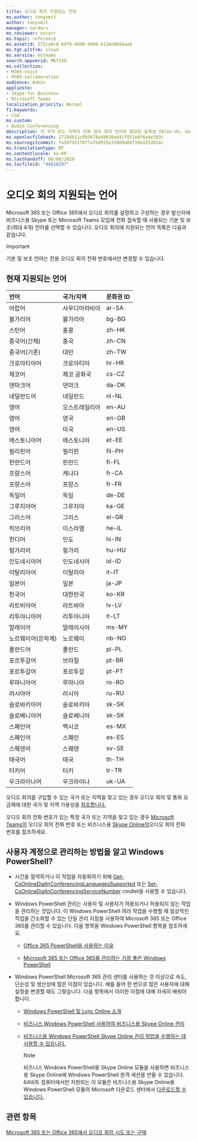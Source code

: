 ```yaml
---
title: 오디오 회의 지원되는 언어
ms.author: tonysmit
author: tonysmit
manager: serdars
ms.reviewer: oscarr
ms.topic: reference
ms.assetid: 572ca0c8-b9f0-4948-9409-e12ee0b94aa0
ms.tgt.pltfrm: cloud
ms.service: msteams
search.appverid: MET150
ms.collection:
- M365-voice
- M365-collaboration
audience: Admin
appliesto:
- Skype for Business
- Microsoft Teams
localization_priority: Normal
f1.keywords:
- CSH
ms.custom:
- Audio Conferencing
description: 각 국가 또는 지역의 전화 접속 회의 언어와 할당된 문화권 ID(en-US, da-DK, de-DE 등) 찾기
ms.openlocfilehash: 2718db11c905678a49650ad41f851e8f6e4e393c
ms.sourcegitcommit: fa567451f8f7af6d915e33809d88f26b415db54c
ms.translationtype: MT
ms.contentlocale: ko-KR
ms.lasthandoff: 06/08/2020
ms.locfileid: "44610297"
---
```

# <a name="audio-conferencing-supported-languages"></a>오디오 회의 지원되는 언어

Microsoft 365 또는 Office 365에서 오디오 회의를 설정하고 구성하는 경우 발신자에 비즈니스용 Skype 또는 Microsoft Teams 모임에 전화 접속할 때 사용되는 기본 및 보조(최대 4개) 언어를 선택할 수 있습니다. 오디오 회의에 지원되는 언어 목록은 다음과 같습니다. 
  
> [!IMPORTANT]
> 기본 및 보조 언어는 전용 오디오 회의 전화 번호에서만 변경할 수 있습니다. 
  
## <a name="currently-supported-languages"></a>현재 지원되는 언어

|**언어**|**국가/지역**|**문화권 ID**|
|:-----|:-----|:-----|
|아랍어  <br/> |사우디아라비아  <br/> |ar-SA  <br/> |
|불가리어  <br/> |불가리아  <br/> |bg-BG  <br/> |
|스턴어  <br/> |홍콩  <br/> |zh-HK  <br/> |
|중국어(간체)  <br/> |중국  <br/> |zh-CN  <br/> |
|중국어(기존)  <br/> |대만  <br/> |zh-TW  <br/> |
|크로아티아어  <br/> |크로아티아  <br/> |hr-HR  <br/> |
|체코어  <br/> |체코 공화국  <br/> |cs-CZ  <br/> |
|덴마크어  <br/> |덴마크  <br/> |da-DK  <br/> |
|네덜란드어  <br/> |네덜란드  <br/> |nl-NL  <br/> |
|영어  <br/> |오스트레일리아  <br/> |en-AU  <br/> |
|영어  <br/> |영국  <br/> |en-GB  <br/> |
|영어  <br/> |미국  <br/> |en-US  <br/> |
|에스토니아어  <br/> |에스토니아  <br/> |et-EE  <br/> |
|필리핀어  <br/> |필리핀  <br/> |fil-PH  <br/> |
|핀란드어  <br/> |핀란드  <br/> |fi-FL  <br/> |
|프랑스어  <br/> |캐나다  <br/> |fr-CA  <br/> |
|프랑스어  <br/> |프랑스  <br/> |fr-FR  <br/> |
|독일어  <br/> |독일  <br/> |de-DE  <br/> |
|그루지야어  <br/> |그루지야  <br/> |ka-GE  <br/> |
|그리스어  <br/> |그리스  <br/> |el-GR  <br/> |
|히브리어  <br/> | 이스라엘 <br/> | he-IL <br/> |
|힌디어  <br/> |인도  <br/> |hi-IN  <br/> |
|헝가리어  <br/> |헝가리  <br/> |hu-HU  <br/> |
|인도네시아어  <br/> |인도네시아  <br/> |id-ID  <br/> |
|이탈리아어  <br/> |이탈리아  <br/> | it-IT <br/> |
|일본어  <br/> |일본  <br/> |ja-JP  <br/> |
|한국어  <br/> |대한민국  <br/> |ko-KR  <br/> |
|라트비아어  <br/> |라트비아  <br/> |lv-LV  <br/> |
|리투아니아어  <br/> |리투아니아  <br/> |lt-LT  <br/> |
|말레이어  <br/> |말레이시아  <br/> |ms-MY  <br/> |
|노르웨이어(은하계)  <br/> |노르웨이  <br/> |nb-NO  <br/> |
|폴란드어  <br/> |폴란드  <br/> |pl-PL  <br/> |
|포르투갈어  <br/> |브라질  <br/> |pt-BR  <br/> |
|포르투갈어  <br/> |포르투갈  <br/> |pt-PT  <br/> |
|루마니아어  <br/> |루마니아  <br/> |ro-RO  <br/> |
|러시아어  <br/> |러시아  <br/> |ru-RU  <br/> |
|슬로바키아어  <br/> |슬로바키아  <br/> |sk-SK  <br/> |
|슬로베니아어  <br/> |슬로베니아  <br/> |sk-SK  <br/> |
|스페인어  <br/> |멕시코  <br/> |es-MX  <br/> |
|스페인어  <br/> |스페인  <br/> |es-ES  <br/> |
|스웨덴어  <br/> |스웨덴  <br/> |sv-SE  <br/> |
|태국어  <br/> |태국  <br/> |th-TH  <br/> |
|터키어  <br/> |터키  <br/> |tr-TR  <br/> |
|우크라이나어  <br/> |우크라이나  <br/> |uk-UA  <br/> |
   
오디오 회의를 구입할 수 있는 국가 또는 지역을 찾고 있는 경우 오디오 회의 및 통화 요금제에 대한 국가 및 지역 가용성을 [참조합니다.](country-and-region-availability-for-audio-conferencing-and-calling-plans/country-and-region-availability-for-audio-conferencing-and-calling-plans.md)
  
오디오 회의 전화 번호가 있는 특정 국가 또는 지역을 찾고 있는 경우 [Microsoft Teams의](phone-numbers-for-audio-conferencing-in-teams.md) 오디오 회의 전화 번호 또는 비즈니스용 [Skype Online의](/SkypeForBusiness/audio-conferencing-in-office-365/phone-numbers-for-audio-conferencing)오디오 회의 전화 번호를 참조하세요.
  
## <a name="want-to-know-how-to-manage-with-windows-powershell"></a>사용자 계정으로 관리하는 방법을 알고 Windows PowerShell?

- 시간을 절약하거나 이 작업을 자동화하기 위해 [Get-CsOnlineDialInConferencingLanguagesSupported](https://go.microsoft.com/fwlink/?LinkId=617684) 또는 [Set-CsOnlineDialInConferencingServiceNumber](https://go.microsoft.com/fwlink/?LinkId=617689) cmdlet을 사용할 수 있습니다.
    
- Windows PowerShell 관리는 사용자 및 사용자가 허용되거나 허용되지 않는 작업을 관리하는 것입니다. 이 Windows PowerShell 여러 작업을 수행할 때 일상적인 작업을 간소화할 수 있는 단일 관리 지점을 사용하여 Microsoft 365 또는 Office 365를 관리할 수 있습니다. 다음 항목을 Windows PowerShell 항목을 참조하세요.
    
  - [Office 365 PowerShell을 사용하는 이유](https://go.microsoft.com/fwlink/?LinkId=525041)
    
  - [Microsoft 365 또는 Office 365를 관리하는 가장 좋은 Windows PowerShell](https://go.microsoft.com/fwlink/?LinkId=525142)
    
- Windows PowerShell Microsoft 365 관리 센터를 사용하는 것 이상으로 속도, 단순성 및 생산성에 많은 이점이 있습니다. 예를 들어 한 번으로 많은 사용자에 대해 설정을 변경할 때도 그렇습니다. 다음 항목에서 이러한 이점에 대해 자세히 배워야 합니다. 
    
  - [Windows PowerShell 및 Lync Online 소개](https://go.microsoft.com/fwlink/?LinkId=525039)
    
  - [비즈니스 Windows PowerShell 사용하여 비즈니스용 Skype Online 관리](https://go.microsoft.com/fwlink/?LinkId=525453)
    
  - [비즈니스용 Windows PowerShell Skype Online 관리 작업을 수행하는 데 사용할 수 있습니다.](https://go.microsoft.com/fwlink/?LinkId=525038)
    
    > [!NOTE]
    > 비즈니스 Windows PowerShell용 Skype Online 모듈을 사용하면 비즈니스용 Skype Online에 Windows PowerShell 원격 세션을 만들 수 있습니다. 64비트 컴퓨터에서만 지원되는 이 모듈은 비즈니스용 Skype Online용 Windows PowerShell 모듈의 Microsoft 다운로드 센터에서 [다운로드할 수 있습니다.](https://go.microsoft.com/fwlink/?LinkId=294688)
  
## <a name="related-topics"></a>관련 항목

[Microsoft 365 또는 Office 365에서 오디오 회의 시도 또는 구매](/SkypeForBusiness/audio-conferencing-in-office-365/try-or-purchase-audio-conferencing-in-office-365)


